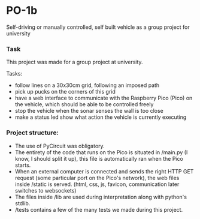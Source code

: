 # PO-1b
Self-driving or manually controlled, self built vehicle as a group project for university

### Task
This project was made for a group project at university.

Tasks:
- follow lines on a 30x30cm grid, following an imposed path
- pick up pucks on the corners of this grid
- have a web interface to communicate with the Raspberry Pico (Pico) on the vehicle, which should be able to be controlled freely
- stop the vehicle when the sonar senses the wall is too close
- make a status led show what action the vehicle is currently executing
### Project structure:
- The use of PyCircuit was obligatory.
- The entirety of the code that runs on the Pico is situated in /main.py (I know, I should split it up), this file is automatically ran when the Pico starts.
- When an external computer is connected and sends the right HTTP GET request (some particular port on the Pico's network), the web files inside /static is served. (html, css, js, favicon, communication later switches to websockets)
- The files inside /lib are used during interpretation along with python's stdlib.
- /tests contains a few of the many tests we made during this project.

